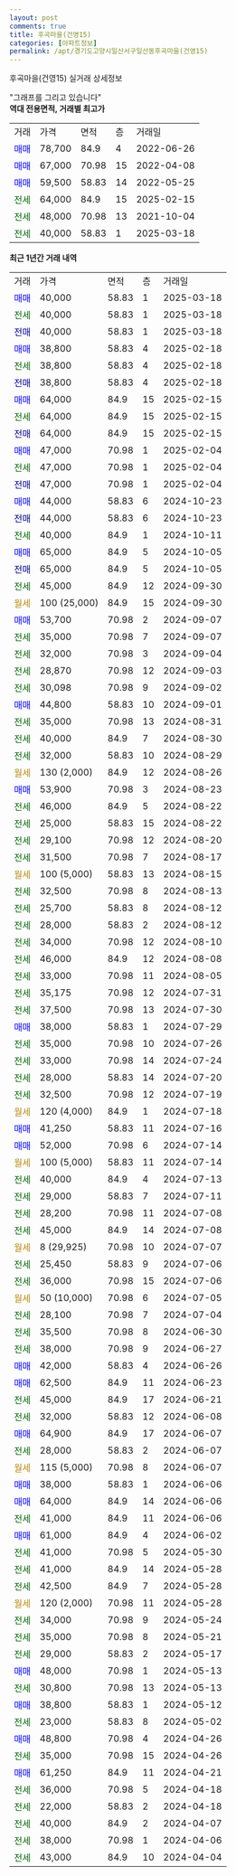 ```yaml
---
layout: post
comments: true
title: 후곡마을(건영15)
categories: [아파트정보]
permalink: /apt/경기도고양시일산서구일산동후곡마을(건영15)
---
```


후곡마을(건영15) 실거래 상세정보

<script type="text/javascript">
  google.charts.load('current', {'packages':['line', 'corechart']});
  google.charts.setOnLoadCallback(drawChart);

  function drawChart() {
    var data = new google.visualization.DataTable();
    data.addColumn('date', '거래일');
    data.addColumn('number', "매매");
    data.addColumn('number', "전세");
    data.addColumn('number', "전매");

    data.addRows([[new Date(Date.parse("2025-03-18")), 40000, null, null], [new Date(Date.parse("2025-03-18")), null, 40000, null], [new Date(Date.parse("2025-03-18")), null, null, 40000], [new Date(Date.parse("2025-02-18")), 38800, null, null], [new Date(Date.parse("2025-02-18")), null, 38800, null], [new Date(Date.parse("2025-02-18")), null, null, 38800], [new Date(Date.parse("2025-02-15")), 64000, null, null], [new Date(Date.parse("2025-02-15")), null, 64000, null], [new Date(Date.parse("2025-02-15")), null, null, 64000], [new Date(Date.parse("2025-02-04")), 47000, null, null], [new Date(Date.parse("2025-02-04")), null, 47000, null], [new Date(Date.parse("2025-02-04")), null, null, 47000], [new Date(Date.parse("2024-10-23")), 44000, null, null], [new Date(Date.parse("2024-10-23")), null, null, 44000], [new Date(Date.parse("2024-10-11")), null, 40000, null], [new Date(Date.parse("2024-10-05")), 65000, null, null], [new Date(Date.parse("2024-10-05")), null, null, 65000], [new Date(Date.parse("2024-09-30")), null, 45000, null], [new Date(Date.parse("2024-09-30")), null, null, null], [new Date(Date.parse("2024-09-07")), 53700, null, null], [new Date(Date.parse("2024-09-07")), null, 35000, null], [new Date(Date.parse("2024-09-04")), null, 32000, null], [new Date(Date.parse("2024-09-03")), null, 28870, null], [new Date(Date.parse("2024-09-02")), null, 30098, null], [new Date(Date.parse("2024-09-01")), 44800, null, null], [new Date(Date.parse("2024-08-31")), null, 35000, null], [new Date(Date.parse("2024-08-30")), null, 40000, null], [new Date(Date.parse("2024-08-29")), null, 32000, null], [new Date(Date.parse("2024-08-26")), null, null, null], [new Date(Date.parse("2024-08-23")), 53900, null, null], [new Date(Date.parse("2024-08-22")), null, 46000, null], [new Date(Date.parse("2024-08-22")), null, 25000, null], [new Date(Date.parse("2024-08-20")), null, 29100, null], [new Date(Date.parse("2024-08-17")), null, 31500, null], [new Date(Date.parse("2024-08-15")), null, null, null], [new Date(Date.parse("2024-08-13")), null, 32500, null], [new Date(Date.parse("2024-08-12")), null, 25700, null], [new Date(Date.parse("2024-08-12")), null, 28000, null], [new Date(Date.parse("2024-08-10")), null, 34000, null], [new Date(Date.parse("2024-08-08")), null, 46000, null], [new Date(Date.parse("2024-08-05")), null, 33000, null], [new Date(Date.parse("2024-07-31")), null, 35175, null], [new Date(Date.parse("2024-07-30")), null, 37500, null], [new Date(Date.parse("2024-07-29")), 38000, null, null], [new Date(Date.parse("2024-07-26")), null, 35000, null], [new Date(Date.parse("2024-07-24")), null, 33000, null], [new Date(Date.parse("2024-07-20")), null, 28000, null], [new Date(Date.parse("2024-07-19")), null, 32500, null], [new Date(Date.parse("2024-07-18")), null, null, null], [new Date(Date.parse("2024-07-16")), 41250, null, null], [new Date(Date.parse("2024-07-14")), 52000, null, null], [new Date(Date.parse("2024-07-14")), null, null, null], [new Date(Date.parse("2024-07-13")), null, 40000, null], [new Date(Date.parse("2024-07-11")), null, 29000, null], [new Date(Date.parse("2024-07-08")), null, 28200, null], [new Date(Date.parse("2024-07-08")), null, 45000, null], [new Date(Date.parse("2024-07-07")), null, null, null], [new Date(Date.parse("2024-07-06")), null, 25450, null], [new Date(Date.parse("2024-07-06")), null, 36000, null], [new Date(Date.parse("2024-07-05")), null, null, null], [new Date(Date.parse("2024-07-04")), null, 28100, null], [new Date(Date.parse("2024-06-30")), null, 35500, null], [new Date(Date.parse("2024-06-27")), null, 38000, null], [new Date(Date.parse("2024-06-26")), 42000, null, null], [new Date(Date.parse("2024-06-23")), 62500, null, null], [new Date(Date.parse("2024-06-21")), null, 45000, null], [new Date(Date.parse("2024-06-08")), null, 32000, null], [new Date(Date.parse("2024-06-07")), 64900, null, null], [new Date(Date.parse("2024-06-07")), null, 28000, null], [new Date(Date.parse("2024-06-07")), null, null, null], [new Date(Date.parse("2024-06-06")), 38000, null, null], [new Date(Date.parse("2024-06-06")), 64000, null, null], [new Date(Date.parse("2024-06-06")), null, 41000, null], [new Date(Date.parse("2024-06-02")), 61000, null, null], [new Date(Date.parse("2024-05-30")), null, 41000, null], [new Date(Date.parse("2024-05-28")), null, 41000, null], [new Date(Date.parse("2024-05-28")), null, 42500, null], [new Date(Date.parse("2024-05-28")), null, null, null], [new Date(Date.parse("2024-05-24")), null, 34000, null], [new Date(Date.parse("2024-05-21")), null, 35000, null], [new Date(Date.parse("2024-05-17")), null, 29000, null], [new Date(Date.parse("2024-05-13")), 48000, null, null], [new Date(Date.parse("2024-05-13")), null, 30800, null], [new Date(Date.parse("2024-05-12")), 38800, null, null], [new Date(Date.parse("2024-05-02")), null, 23000, null], [new Date(Date.parse("2024-04-26")), 48800, null, null], [new Date(Date.parse("2024-04-26")), null, 35000, null], [new Date(Date.parse("2024-04-21")), 61250, null, null], [new Date(Date.parse("2024-04-18")), null, 36000, null], [new Date(Date.parse("2024-04-18")), null, 22000, null], [new Date(Date.parse("2024-04-07")), null, 40000, null], [new Date(Date.parse("2024-04-06")), null, 38000, null], [new Date(Date.parse("2024-04-04")), null, 43000, null]]);

    var options = {
      hAxis: {
        format: 'yyyy/MM/dd'
      },    
      lineWidth: 0,
      pointsVisible: true,    
      title: '최근 1년간 유형별 실거래가 분포',
      legend: { position: 'bottom' }
    };

    var formatter = new google.visualization.NumberFormat({pattern:'###,###'} );
    formatter.format(data, 1);
    formatter.format(data, 2);
    
    setTimeout(function() {
        var chart = new google.visualization.LineChart(document.getElementById('columnchart_material'));
        chart.draw(data, (options));
        document.getElementById('loading').style.display = 'none';
    }, 200);
  }
</script>


<div id="loading" style="z-index:20; display: block; margin-left: 0px">"그래프를 그리고 있습니다"</div>
<div id="columnchart_material" style="width: 95%; margin-left: 0px; display: block"></div>
<!-- contents start -->
<b>역대 전용면적, 거래별 최고가</b>
<table class="sortable">
    <tr>
      <td>거래</td>
      <td>가격</td>
      <td>면적</td>
      <td>층</td>
      <td>거래일</td>
    </tr>
        <tr>
          <td><a style="color: blue">매매</a></td>
          <td>78,700</td>
          <td>84.9</td>
          <td>4</td>
          <td>2022-06-26</td>
        </tr>            <tr>
          <td><a style="color: blue">매매</a></td>
          <td>67,000</td>
          <td>70.98</td>
          <td>15</td>
          <td>2022-04-08</td>
        </tr>            <tr>
          <td><a style="color: blue">매매</a></td>
          <td>59,500</td>
          <td>58.83</td>
          <td>14</td>
          <td>2022-05-25</td>
        </tr>        
        <tr>
              <td><a style="color: darkgreen">전세</a></td>
              <td>64,000</td>
              <td>84.9</td>
              <td>15</td>
              <td>2025-02-15</td>
            </tr>            <tr>
              <td><a style="color: darkgreen">전세</a></td>
              <td>48,000</td>
              <td>70.98</td>
              <td>13</td>
              <td>2021-10-04</td>
            </tr>            <tr>
              <td><a style="color: darkgreen">전세</a></td>
              <td>40,000</td>
              <td>58.83</td>
              <td>1</td>
              <td>2025-03-18</td>
            </tr>        
    
</table>

<b>최근 1년간 거래 내역</b>

<table class="sortable">
    <tr>
      <td>거래</td>
      <td>가격</td>
      <td>면적</td>
      <td>층</td>
      <td>거래일</td>
    </tr>
    <tr>
      <td><a style="color: blue">매매</a></td>
      <td>40,000</td>
      <td>58.83</td>
      <td>1</td>
      <td>2025-03-18</td>
    </tr>          <tr>
      <td><a style="color: darkgreen">전세</a></td>
      <td>40,000</td>
      <td>58.83</td>
      <td>1</td>
      <td>2025-03-18</td>
    </tr>          <tr>
      <td><a style="color: darkblue">전매</a></td>
      <td>40,000</td>
      <td>58.83</td>
      <td>1</td>
      <td>2025-03-18</td>
    </tr>          <tr>
      <td><a style="color: blue">매매</a></td>
      <td>38,800</td>
      <td>58.83</td>
      <td>4</td>
      <td>2025-02-18</td>
    </tr>          <tr>
      <td><a style="color: darkgreen">전세</a></td>
      <td>38,800</td>
      <td>58.83</td>
      <td>4</td>
      <td>2025-02-18</td>
    </tr>          <tr>
      <td><a style="color: darkblue">전매</a></td>
      <td>38,800</td>
      <td>58.83</td>
      <td>4</td>
      <td>2025-02-18</td>
    </tr>          <tr>
      <td><a style="color: blue">매매</a></td>
      <td>64,000</td>
      <td>84.9</td>
      <td>15</td>
      <td>2025-02-15</td>
    </tr>          <tr>
      <td><a style="color: darkgreen">전세</a></td>
      <td>64,000</td>
      <td>84.9</td>
      <td>15</td>
      <td>2025-02-15</td>
    </tr>          <tr>
      <td><a style="color: darkblue">전매</a></td>
      <td>64,000</td>
      <td>84.9</td>
      <td>15</td>
      <td>2025-02-15</td>
    </tr>          <tr>
      <td><a style="color: blue">매매</a></td>
      <td>47,000</td>
      <td>70.98</td>
      <td>1</td>
      <td>2025-02-04</td>
    </tr>          <tr>
      <td><a style="color: darkgreen">전세</a></td>
      <td>47,000</td>
      <td>70.98</td>
      <td>1</td>
      <td>2025-02-04</td>
    </tr>          <tr>
      <td><a style="color: darkblue">전매</a></td>
      <td>47,000</td>
      <td>70.98</td>
      <td>1</td>
      <td>2025-02-04</td>
    </tr>          <tr>
      <td><a style="color: blue">매매</a></td>
      <td>44,000</td>
      <td>58.83</td>
      <td>6</td>
      <td>2024-10-23</td>
    </tr>          <tr>
      <td><a style="color: darkblue">전매</a></td>
      <td>44,000</td>
      <td>58.83</td>
      <td>6</td>
      <td>2024-10-23</td>
    </tr>          <tr>
      <td><a style="color: darkgreen">전세</a></td>
      <td>40,000</td>
      <td>84.9</td>
      <td>1</td>
      <td>2024-10-11</td>
    </tr>          <tr>
      <td><a style="color: blue">매매</a></td>
      <td>65,000</td>
      <td>84.9</td>
      <td>5</td>
      <td>2024-10-05</td>
    </tr>          <tr>
      <td><a style="color: darkblue">전매</a></td>
      <td>65,000</td>
      <td>84.9</td>
      <td>5</td>
      <td>2024-10-05</td>
    </tr>          <tr>
      <td><a style="color: darkgreen">전세</a></td>
      <td>45,000</td>
      <td>84.9</td>
      <td>12</td>
      <td>2024-09-30</td>
    </tr>          <tr>
      <td><a style="color: darkgoldenrod">월세</a></td>
      <td>100 (25,000)</td>
      <td>84.9</td>
      <td>15</td>
      <td>2024-09-30</td>
    </tr>          <tr>
      <td><a style="color: blue">매매</a></td>
      <td>53,700</td>
      <td>70.98</td>
      <td>2</td>
      <td>2024-09-07</td>
    </tr>          <tr>
      <td><a style="color: darkgreen">전세</a></td>
      <td>35,000</td>
      <td>70.98</td>
      <td>7</td>
      <td>2024-09-07</td>
    </tr>          <tr>
      <td><a style="color: darkgreen">전세</a></td>
      <td>32,000</td>
      <td>70.98</td>
      <td>3</td>
      <td>2024-09-04</td>
    </tr>          <tr>
      <td><a style="color: darkgreen">전세</a></td>
      <td>28,870</td>
      <td>70.98</td>
      <td>12</td>
      <td>2024-09-03</td>
    </tr>          <tr>
      <td><a style="color: darkgreen">전세</a></td>
      <td>30,098</td>
      <td>70.98</td>
      <td>9</td>
      <td>2024-09-02</td>
    </tr>          <tr>
      <td><a style="color: blue">매매</a></td>
      <td>44,800</td>
      <td>58.83</td>
      <td>10</td>
      <td>2024-09-01</td>
    </tr>          <tr>
      <td><a style="color: darkgreen">전세</a></td>
      <td>35,000</td>
      <td>70.98</td>
      <td>13</td>
      <td>2024-08-31</td>
    </tr>          <tr>
      <td><a style="color: darkgreen">전세</a></td>
      <td>40,000</td>
      <td>84.9</td>
      <td>7</td>
      <td>2024-08-30</td>
    </tr>          <tr>
      <td><a style="color: darkgreen">전세</a></td>
      <td>32,000</td>
      <td>58.83</td>
      <td>10</td>
      <td>2024-08-29</td>
    </tr>          <tr>
      <td><a style="color: darkgoldenrod">월세</a></td>
      <td>130 (2,000)</td>
      <td>84.9</td>
      <td>12</td>
      <td>2024-08-26</td>
    </tr>          <tr>
      <td><a style="color: blue">매매</a></td>
      <td>53,900</td>
      <td>70.98</td>
      <td>3</td>
      <td>2024-08-23</td>
    </tr>          <tr>
      <td><a style="color: darkgreen">전세</a></td>
      <td>46,000</td>
      <td>84.9</td>
      <td>5</td>
      <td>2024-08-22</td>
    </tr>          <tr>
      <td><a style="color: darkgreen">전세</a></td>
      <td>25,000</td>
      <td>58.83</td>
      <td>15</td>
      <td>2024-08-22</td>
    </tr>          <tr>
      <td><a style="color: darkgreen">전세</a></td>
      <td>29,100</td>
      <td>70.98</td>
      <td>12</td>
      <td>2024-08-20</td>
    </tr>          <tr>
      <td><a style="color: darkgreen">전세</a></td>
      <td>31,500</td>
      <td>70.98</td>
      <td>7</td>
      <td>2024-08-17</td>
    </tr>          <tr>
      <td><a style="color: darkgoldenrod">월세</a></td>
      <td>100 (5,000)</td>
      <td>58.83</td>
      <td>13</td>
      <td>2024-08-15</td>
    </tr>          <tr>
      <td><a style="color: darkgreen">전세</a></td>
      <td>32,500</td>
      <td>70.98</td>
      <td>8</td>
      <td>2024-08-13</td>
    </tr>          <tr>
      <td><a style="color: darkgreen">전세</a></td>
      <td>25,700</td>
      <td>58.83</td>
      <td>8</td>
      <td>2024-08-12</td>
    </tr>          <tr>
      <td><a style="color: darkgreen">전세</a></td>
      <td>28,000</td>
      <td>58.83</td>
      <td>2</td>
      <td>2024-08-12</td>
    </tr>          <tr>
      <td><a style="color: darkgreen">전세</a></td>
      <td>34,000</td>
      <td>70.98</td>
      <td>12</td>
      <td>2024-08-10</td>
    </tr>          <tr>
      <td><a style="color: darkgreen">전세</a></td>
      <td>46,000</td>
      <td>84.9</td>
      <td>12</td>
      <td>2024-08-08</td>
    </tr>          <tr>
      <td><a style="color: darkgreen">전세</a></td>
      <td>33,000</td>
      <td>70.98</td>
      <td>11</td>
      <td>2024-08-05</td>
    </tr>          <tr>
      <td><a style="color: darkgreen">전세</a></td>
      <td>35,175</td>
      <td>70.98</td>
      <td>12</td>
      <td>2024-07-31</td>
    </tr>          <tr>
      <td><a style="color: darkgreen">전세</a></td>
      <td>37,500</td>
      <td>70.98</td>
      <td>13</td>
      <td>2024-07-30</td>
    </tr>          <tr>
      <td><a style="color: blue">매매</a></td>
      <td>38,000</td>
      <td>58.83</td>
      <td>1</td>
      <td>2024-07-29</td>
    </tr>          <tr>
      <td><a style="color: darkgreen">전세</a></td>
      <td>35,000</td>
      <td>70.98</td>
      <td>10</td>
      <td>2024-07-26</td>
    </tr>          <tr>
      <td><a style="color: darkgreen">전세</a></td>
      <td>33,000</td>
      <td>70.98</td>
      <td>14</td>
      <td>2024-07-24</td>
    </tr>          <tr>
      <td><a style="color: darkgreen">전세</a></td>
      <td>28,000</td>
      <td>58.83</td>
      <td>14</td>
      <td>2024-07-20</td>
    </tr>          <tr>
      <td><a style="color: darkgreen">전세</a></td>
      <td>32,500</td>
      <td>70.98</td>
      <td>12</td>
      <td>2024-07-19</td>
    </tr>          <tr>
      <td><a style="color: darkgoldenrod">월세</a></td>
      <td>120 (4,000)</td>
      <td>84.9</td>
      <td>1</td>
      <td>2024-07-18</td>
    </tr>          <tr>
      <td><a style="color: blue">매매</a></td>
      <td>41,250</td>
      <td>58.83</td>
      <td>11</td>
      <td>2024-07-16</td>
    </tr>          <tr>
      <td><a style="color: blue">매매</a></td>
      <td>52,000</td>
      <td>70.98</td>
      <td>6</td>
      <td>2024-07-14</td>
    </tr>          <tr>
      <td><a style="color: darkgoldenrod">월세</a></td>
      <td>100 (5,000)</td>
      <td>58.83</td>
      <td>11</td>
      <td>2024-07-14</td>
    </tr>          <tr>
      <td><a style="color: darkgreen">전세</a></td>
      <td>40,000</td>
      <td>84.9</td>
      <td>4</td>
      <td>2024-07-13</td>
    </tr>          <tr>
      <td><a style="color: darkgreen">전세</a></td>
      <td>29,000</td>
      <td>58.83</td>
      <td>7</td>
      <td>2024-07-11</td>
    </tr>          <tr>
      <td><a style="color: darkgreen">전세</a></td>
      <td>28,200</td>
      <td>70.98</td>
      <td>11</td>
      <td>2024-07-08</td>
    </tr>          <tr>
      <td><a style="color: darkgreen">전세</a></td>
      <td>45,000</td>
      <td>84.9</td>
      <td>14</td>
      <td>2024-07-08</td>
    </tr>          <tr>
      <td><a style="color: darkgoldenrod">월세</a></td>
      <td>8 (29,925)</td>
      <td>70.98</td>
      <td>10</td>
      <td>2024-07-07</td>
    </tr>          <tr>
      <td><a style="color: darkgreen">전세</a></td>
      <td>25,450</td>
      <td>58.83</td>
      <td>9</td>
      <td>2024-07-06</td>
    </tr>          <tr>
      <td><a style="color: darkgreen">전세</a></td>
      <td>36,000</td>
      <td>70.98</td>
      <td>15</td>
      <td>2024-07-06</td>
    </tr>          <tr>
      <td><a style="color: darkgoldenrod">월세</a></td>
      <td>50 (10,000)</td>
      <td>70.98</td>
      <td>6</td>
      <td>2024-07-05</td>
    </tr>          <tr>
      <td><a style="color: darkgreen">전세</a></td>
      <td>28,100</td>
      <td>70.98</td>
      <td>7</td>
      <td>2024-07-04</td>
    </tr>          <tr>
      <td><a style="color: darkgreen">전세</a></td>
      <td>35,500</td>
      <td>70.98</td>
      <td>8</td>
      <td>2024-06-30</td>
    </tr>          <tr>
      <td><a style="color: darkgreen">전세</a></td>
      <td>38,000</td>
      <td>70.98</td>
      <td>9</td>
      <td>2024-06-27</td>
    </tr>          <tr>
      <td><a style="color: blue">매매</a></td>
      <td>42,000</td>
      <td>58.83</td>
      <td>4</td>
      <td>2024-06-26</td>
    </tr>          <tr>
      <td><a style="color: blue">매매</a></td>
      <td>62,500</td>
      <td>84.9</td>
      <td>11</td>
      <td>2024-06-23</td>
    </tr>          <tr>
      <td><a style="color: darkgreen">전세</a></td>
      <td>45,000</td>
      <td>84.9</td>
      <td>17</td>
      <td>2024-06-21</td>
    </tr>          <tr>
      <td><a style="color: darkgreen">전세</a></td>
      <td>32,000</td>
      <td>58.83</td>
      <td>12</td>
      <td>2024-06-08</td>
    </tr>          <tr>
      <td><a style="color: blue">매매</a></td>
      <td>64,900</td>
      <td>84.9</td>
      <td>17</td>
      <td>2024-06-07</td>
    </tr>          <tr>
      <td><a style="color: darkgreen">전세</a></td>
      <td>28,000</td>
      <td>58.83</td>
      <td>2</td>
      <td>2024-06-07</td>
    </tr>          <tr>
      <td><a style="color: darkgoldenrod">월세</a></td>
      <td>115 (5,000)</td>
      <td>70.98</td>
      <td>8</td>
      <td>2024-06-07</td>
    </tr>          <tr>
      <td><a style="color: blue">매매</a></td>
      <td>38,000</td>
      <td>58.83</td>
      <td>1</td>
      <td>2024-06-06</td>
    </tr>          <tr>
      <td><a style="color: blue">매매</a></td>
      <td>64,000</td>
      <td>84.9</td>
      <td>14</td>
      <td>2024-06-06</td>
    </tr>          <tr>
      <td><a style="color: darkgreen">전세</a></td>
      <td>41,000</td>
      <td>84.9</td>
      <td>11</td>
      <td>2024-06-06</td>
    </tr>          <tr>
      <td><a style="color: blue">매매</a></td>
      <td>61,000</td>
      <td>84.9</td>
      <td>4</td>
      <td>2024-06-02</td>
    </tr>          <tr>
      <td><a style="color: darkgreen">전세</a></td>
      <td>41,000</td>
      <td>70.98</td>
      <td>5</td>
      <td>2024-05-30</td>
    </tr>          <tr>
      <td><a style="color: darkgreen">전세</a></td>
      <td>41,000</td>
      <td>84.9</td>
      <td>14</td>
      <td>2024-05-28</td>
    </tr>          <tr>
      <td><a style="color: darkgreen">전세</a></td>
      <td>42,500</td>
      <td>84.9</td>
      <td>7</td>
      <td>2024-05-28</td>
    </tr>          <tr>
      <td><a style="color: darkgoldenrod">월세</a></td>
      <td>120 (2,000)</td>
      <td>70.98</td>
      <td>11</td>
      <td>2024-05-28</td>
    </tr>          <tr>
      <td><a style="color: darkgreen">전세</a></td>
      <td>34,000</td>
      <td>70.98</td>
      <td>9</td>
      <td>2024-05-24</td>
    </tr>          <tr>
      <td><a style="color: darkgreen">전세</a></td>
      <td>35,000</td>
      <td>70.98</td>
      <td>8</td>
      <td>2024-05-21</td>
    </tr>          <tr>
      <td><a style="color: darkgreen">전세</a></td>
      <td>29,000</td>
      <td>58.83</td>
      <td>2</td>
      <td>2024-05-17</td>
    </tr>          <tr>
      <td><a style="color: blue">매매</a></td>
      <td>48,000</td>
      <td>70.98</td>
      <td>1</td>
      <td>2024-05-13</td>
    </tr>          <tr>
      <td><a style="color: darkgreen">전세</a></td>
      <td>30,800</td>
      <td>70.98</td>
      <td>13</td>
      <td>2024-05-13</td>
    </tr>          <tr>
      <td><a style="color: blue">매매</a></td>
      <td>38,800</td>
      <td>58.83</td>
      <td>1</td>
      <td>2024-05-12</td>
    </tr>          <tr>
      <td><a style="color: darkgreen">전세</a></td>
      <td>23,000</td>
      <td>58.83</td>
      <td>8</td>
      <td>2024-05-02</td>
    </tr>          <tr>
      <td><a style="color: blue">매매</a></td>
      <td>48,800</td>
      <td>70.98</td>
      <td>4</td>
      <td>2024-04-26</td>
    </tr>          <tr>
      <td><a style="color: darkgreen">전세</a></td>
      <td>35,000</td>
      <td>70.98</td>
      <td>15</td>
      <td>2024-04-26</td>
    </tr>          <tr>
      <td><a style="color: blue">매매</a></td>
      <td>61,250</td>
      <td>84.9</td>
      <td>11</td>
      <td>2024-04-21</td>
    </tr>          <tr>
      <td><a style="color: darkgreen">전세</a></td>
      <td>36,000</td>
      <td>70.98</td>
      <td>5</td>
      <td>2024-04-18</td>
    </tr>          <tr>
      <td><a style="color: darkgreen">전세</a></td>
      <td>22,000</td>
      <td>58.83</td>
      <td>2</td>
      <td>2024-04-18</td>
    </tr>          <tr>
      <td><a style="color: darkgreen">전세</a></td>
      <td>40,000</td>
      <td>84.9</td>
      <td>2</td>
      <td>2024-04-07</td>
    </tr>          <tr>
      <td><a style="color: darkgreen">전세</a></td>
      <td>38,000</td>
      <td>70.98</td>
      <td>1</td>
      <td>2024-04-06</td>
    </tr>          <tr>
      <td><a style="color: darkgreen">전세</a></td>
      <td>43,000</td>
      <td>84.9</td>
      <td>10</td>
      <td>2024-04-04</td>
    </tr>      </table>
<!-- contents end -->    

